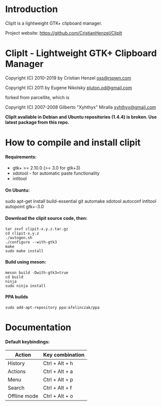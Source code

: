 Introduction
===============================================================================

ClipIt is a lightweight GTK+ clipboard manager.

Project website: https://github.com/CristianHenzel/ClipIt


ClipIt - Lightweight GTK+ Clipboard Manager
===============================================================================

Copyright (C) 2010-2019 by Cristian Henzel <oss@rspwn.com>

Copyright (C) 2011 by Eugene Nikolsky <pluton.od@gmail.com>



forked from parcellite, which is

Copyright (C) 2007-2008 Gilberto "Xyhthyx" Miralla <xyhthyx@gmail.com>

**ClipIt available in Debian and Ubuntu repositories (1.4.4) is broken. Use latest package from this repo.**


How to compile and install clipit
===============================================================================

#### Requirements:
* gtk+ >= 2.10.0 (>= 3.0 for gtk+3)
* xdotool - for automatic paste functionality
* intltool

#### On Ubuntu:
sudo apt-get install build-essential git automake xdotool autoconf intltool autopoint gtk+-3.0

#### Download the clipit source code, then:
```
tar zxvf clipit-x.y.z.tar.gz
cd clipit-x.y.z
./autogen.sh
./configure --with-gtk3 
make
sudo make install
```
  
#### Build using meson:  
```
meson build -Dwith-gtk3=true
cd build
ninja
sudo ninja install  
```  

#### PPA builds  
```
sudo add-apt-repository ppa:afelinczak/ppa
```  
  
Documentation
===============================================================================

#### Default keybindings:

| Action       | Key combination |
| ------------ | --------------- |
| History      | Ctrl + Alt + h  |
| Actions      | Ctrl + Alt + a  |
| Menu         | Ctrl + Alt + p  |
| Search       | Ctrl + Alt + f  |
| Offline mode | Ctrl + Alt + o  |
